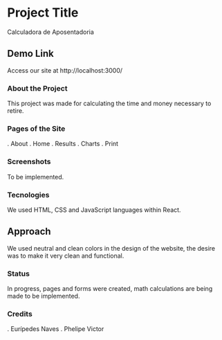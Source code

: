 # Project Title

Calculadora de Aposentadoria

## Demo Link

Access our site at http://localhost:3000/

### About the Project

This project was made for calculating the time and money necessary to retire.

### Pages of the Site

. About
. Home
. Results
. Charts
. Print

### Screenshots

To be implemented.

### Tecnologies

We used HTML, CSS and JavaScript languages within React.

## Approach

We used neutral and clean colors in the design of the website, the desire was to make it very clean and functional.

### Status

In progress, pages and forms were created, math calculations are being made to be implemented.

### Credits

. Eurípedes Naves
. Phelipe Victor

